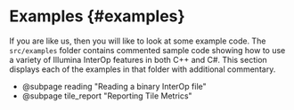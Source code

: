 Examples  {#examples}
========

If you are like us, then you will like to look at some example code. The `src/examples` folder contains commented
sample code showing how to use a variety of Illumina InterOp features in both C++ and C#. This section displays each 
of the examples in that folder with additional commentary.

 - @subpage reading "Reading a binary InterOp file"
 - @subpage tile_report "Reporting Tile Metrics"

